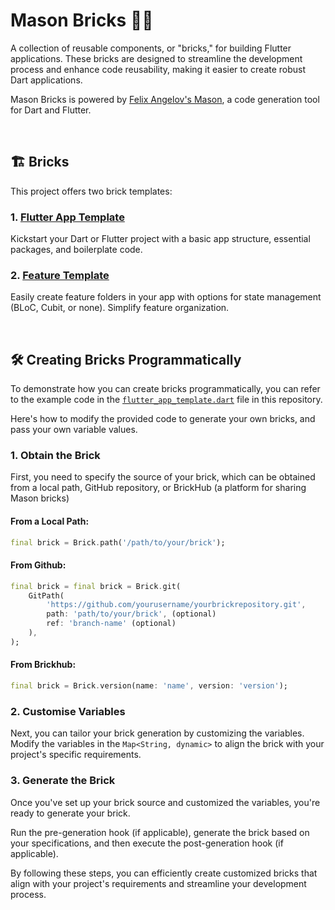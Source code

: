 # Mason Bricks 🧱✨

A collection of reusable components, or "bricks," for building Flutter applications. These bricks are designed to streamline the development process and enhance code reusability, making it easier to create robust Dart applications.

Mason Bricks is powered by [Felix Angelov's Mason](https://github.com/felangel/mason), a code generation tool for Dart and Flutter. 

<br>


## 🏗️ Bricks 

This project offers two brick templates:

### 1. [Flutter App Template](bricks/flutter_app_template/) 

 Kickstart your Dart or Flutter project with a basic app structure, essential packages, and boilerplate code.


### 2. [Feature Template](bricks/feature_template/)   

Easily create feature folders in your app with options for state management (BLoC, Cubit, or none). Simplify feature organization.


<br>


## 🛠️ Creating Bricks Programmatically 

To demonstrate how you can create bricks programmatically, you can refer to the example code in the [`flutter_app_template.dart`](flutter_app_template.dart) file in this repository. 


Here's how to modify the provided code to generate your own bricks, and pass your own variable values.



### 1. Obtain the Brick

First, you need to specify the source of your brick, which can be obtained from a local path, GitHub repository, or BrickHub (a platform for sharing Mason bricks)

#### From a Local Path:
```dart
final brick = Brick.path('/path/to/your/brick'); 
```

#### From Github:

```dart
final brick = final brick = Brick.git(
    GitPath(
        'https://github.com/yourusername/yourbrickrepository.git',
        path: 'path/to/your/brick', (optional)
        ref: 'branch-name' (optional) 
    ),
);
```

#### From Brickhub:

```dart
final brick = Brick.version(name: 'name', version: 'version');
```
    

### 2. Customise Variables
Next, you can tailor your brick generation by customizing the variables. Modify the variables in the `Map<String, dynamic>` to align the brick with your project's specific requirements. 

### 3. Generate the Brick

Once you've set up your brick source and customized the variables, you're ready to generate your brick. 

Run the pre-generation hook (if applicable), generate the brick based on your specifications, and then execute the post-generation hook (if applicable).

By following these steps, you can efficiently create customized bricks that align with your project's requirements and streamline your development process.




